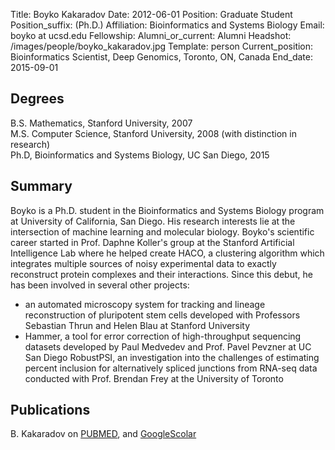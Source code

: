 Title: Boyko Kakaradov
Date: 2012-06-01
Position: Graduate Student
Position_suffix: (Ph.D.)
Affiliation: Bioinformatics and Systems Biology
Email: boyko at ucsd.edu
Fellowship: 
Alumni_or_current: Alumni
Headshot: /images/people/boyko_kakaradov.jpg
Template: person
Current_position: Bioinformatics Scientist, Deep Genomics, Toronto, ON, Canada
End_date: 2015-09-01

<!-- Status: draft -->

## Degrees

B.S. Mathematics, Stanford University, 2007<br>
M.S. Computer Science, Stanford University, 2008 (with distinction in research)<br>
Ph.D, Bioinformatics and Systems Biology, UC San Diego, 2015

## Summary

Boyko is a Ph.D. student in the Bioinformatics and Systems Biology program at University of California, San Diego.  His research interests lie at the intersection of machine learning and molecular biology. Boyko's scientific career started in Prof. Daphne Koller's group at the Stanford Artificial Intelligence Lab where he helped create HACO, a clustering algorithm which integrates multiple sources of noisy experimental data to exactly reconstruct protein complexes and their interactions.  Since this debut, he has been involved in several other projects:
* an automated microscopy system for tracking and lineage reconstruction of pluripotent stem cells developed with Professors Sebastian Thrun and Helen Blau at Stanford University
* Hammer, a tool for error correction of high-throughput sequencing datasets developed by Paul Medvedev and Prof. Pavel Pevzner at UC San Diego
RobustPSI, an investigation into the challenges of estimating percent inclusion for alternatively spliced junctions from RNA-seq data conducted with Prof. Brendan Frey at the University of Toronto


## Publications
B. Kakaradov on [PUBMED](http://www.ncbi.nlm.nih.gov/pubmed?term=kakaradov%20%5Bauth%5D%20OR%20kakaradov%20%5Binvestigator%5D), and [GoogleScolar](http://scholar.google.com/citations?user=H2ou-XQAAAAJ)